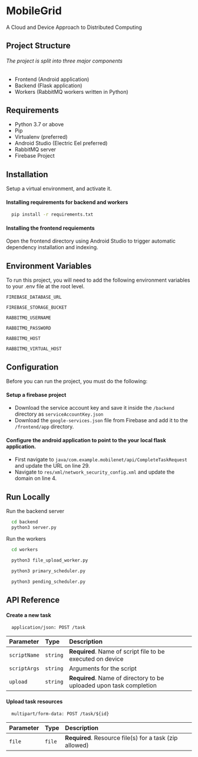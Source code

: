
# MobileGrid

A Cloud and Device Approach to Distributed Computing




## Project Structure

###### The project is split into three major components
- Frontend (Android application)
- Backend (Flask application)
- Workers (RabbitMQ workers written in Python)


## Requirements
- Python 3.7 or above
- Pip
- Virtualenv (preferred)
- Android Studio (Electric Eel preferred)
- RabbitMQ server
- Firebase Project
## Installation
Setup a virtual environment, and activate it.


#### Installing requirements for backend and workers

```bash
  pip install -r requirements.txt
```
#### Installing the frontend requiements
Open the frontend directory using Android Studio to trigger automatic dependency installation and indexing.
    
## Environment Variables

To run this project, you will need to add the following environment variables to your .env file at the root level.

`FIREBASE_DATABASE_URL`

`FIREBASE_STORAGE_BUCKET`

`RABBITMQ_USERNAME`

`RABBITMQ_PASSWORD`

`RABBITMQ_HOST`

`RABBITMQ_VIRTUAL_HOST`


## Configuration

Before you can run the project, you must do the following:

#### Setup a firebase project
- Download the service account key and save it inside the `/backend` directory as `serviceAccountKey.json`
- Download the `google-services.json` file from Firebase and add it to the `/frontend/app` directory.
#### Configure the android application to point to the your local flask application.
- First navigate to `java/com.example.mobilenet/api/CompleteTaskRequest` and update the URL on line 29.
- Navigate to `res/xml/network_security_config.xml` and update the domain on line 4.


## Run Locally

Run the backend server

```bash
  cd backend
  python3 server.py
```

Run the workers

```bash
  cd workers
```
```bash
  python3 file_upload_worker.py
```
```bash
  python3 primary_scheduler.py
```
```bash
  python3 pending_scheduler.py
```




## API Reference 

#### Create a new task

```http
  application/json: POST /task
```

| Parameter | Type     | Description                |
| :-------- | :------- | :------------------------- |
| `scriptName` | `string` | **Required**. Name of script file to be executed on device |
| `scriptArgs` | `string` | Arguments for the script |
| `upload` | `string` | **Required**. Name of directory to be uploaded upon task completion |

#### Upload task resources

```http
  multipart/form-data: POST /task/${id}
```

| Parameter | Type     | Description                       |
| :-------- | :------- | :-------------------------------- |
| `file`      | `file` | **Required**. Resource file(s) for a task (zip allowed) |


